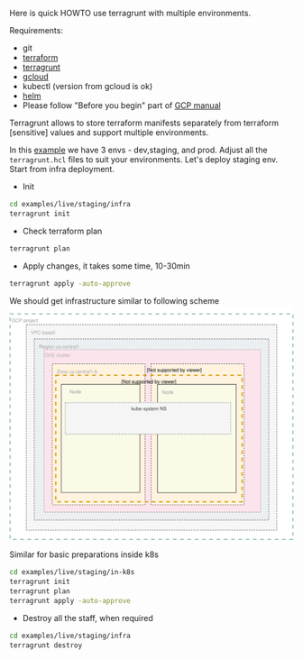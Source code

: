 Here is quick HOWTO use terragrunt with multiple environments.

Requirements: 
* git
* [terraform](https://www.terraform.io/downloads.html)
* [terragrunt](https://github.com/gruntwork-io/terragrunt#install-terragrunt)
* [gcloud](https://cloud.google.com/sdk/install) 
* kubectl (version from gcloud is ok)
* [helm](https://helm.sh/docs/using_helm/#installing-helm)
* Please follow "Before you begin" part of [GCP manual](https://cloud.google.com/kubernetes-engine/docs/how-to/iam)

Terragrunt allows to store terraform manifests separately from terraform [sensitive] values and support multiple environments.

In this [example](examples) we have 3 envs - dev,staging, and prod.
Adjust all the `terragrunt.hcl` files to suit your environments.
Let's deploy staging env. Start from infra deployment.
* Init
```bash
cd examples/live/staging/infra
terragrunt init
```
* Check terraform plan
```bash
terragrunt plan
```
* Apply changes, it takes some time, 10-30min
```bash
terragrunt apply -auto-approve
```
We should get infrastructure similar to following scheme [<img src="./images/tf0.svg">](./images/tf0.svg)

Similar for basic preparations inside k8s
```bash
cd examples/live/staging/in-k8s
terragrunt init
terragrunt plan
terragrunt apply -auto-approve
``` 

* Destroy all the staff, when required

```bash
cd examples/live/staging/infra
terragrunt destroy
```
